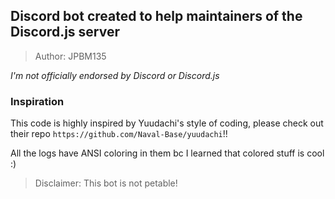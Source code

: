 ## Discord bot created to help maintainers of the Discord.js server

> Author: JPBM135

_I'm not officially endorsed by Discord or Discord.js_

### Inspiration
This code is highly inspired by Yuudachi's style of coding, please check out their repo `https://github.com/Naval-Base/yuudachi`!!

All the logs have ANSI coloring in them bc I learned that colored stuff is cool :)

> Disclaimer: This bot is not petable!
